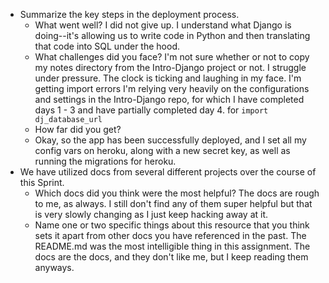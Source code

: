 - Summarize the key steps in the deployment process. 
  - What went well?
    I did not give up.
    I understand what Django is doing--it's allowing us to write code in Python
    and then translating that code into SQL under the hood.
  - What challenges did you face? 
    I'm not sure whether or not to copy my notes directory from the Intro-Django project or not.
    I struggle under pressure. The clock is ticking and laughing in my face. I'm getting import errors
    I'm relying very heavily on the configurations and settings in the Intro-Django repo, for which I have 
    completed days 1 - 3 and have partially completed day 4.
    for `import dj_database_url`
  - How far did you get?
  - Okay, so the app has been successfully deployed, and I set all my config vars on heroku, along
    with a new secret key, as well as running the migrations for heroku.
- We have utilized docs from several different projects over the course of this Sprint.
  - Which docs did you think were the most helpful? 
    The docs are rough to me, as always. I still don't find any of them super helpful but
    that is very slowly changing as I just keep hacking away at it.
  - Name one or two specific things about this resource that you think sets it apart from other docs you have referenced in the past. 
    The README.md was the most intelligible thing in this assignment. The docs are the docs, and they don't
    like me, but I keep reading them anyways.
    

